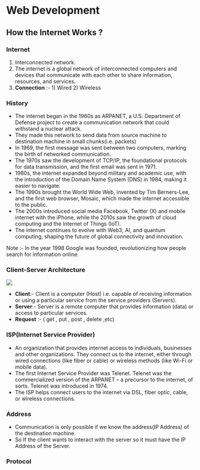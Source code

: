 # Web Development

## How the Internet Works ?

### Internet 
  1. Interconnected network.  </br>
  2. The internet is a global network of interconnected computers and devices that communicate with each other to share information, resources, and services.</br>
  3. **Connection** :- 1) Wired  2) Wireless

### History
  <ul>
    <li>The internet began in the 1960s as ARPANET, a U.S. Department of Defense project to create a communication network that could withstand a nuclear attack.</li>
    <li>They made this network to send data from source machine to destination machine in small chunks(i.e. packets) </li>
    <li>In 1969, the first message was sent between two computers, marking the birth of networked communication.</li>
    <li>The 1970s saw the development of TCP/IP, the foundational protocols for data transmission, and the first email was sent in 1971.</li>
    <li>1980s, the internet expanded beyond military and academic use, with the introduction of the Domain Name System (DNS) in 1984, making it easier to navigate.</li>
    <li>The 1990s brought the World Wide Web, invented by Tim Berners-Lee, and the first web browser, Mosaic, which made the internet accessible to the public.</li>
    <li>The 2000s introduced social media Facebook, Twitter (X) and mobile internet with the iPhone, while the 2010s saw the growth of cloud computing and the Internet of Things (IoT).</li>
    <li> The internet continues to evolve with Web3, AI, and quantum computing, shaping the future of global connectivity and innovation.</li>
  </ul>

  Note :- In the year 1998 Google was founded, revolutionizing how people search for information online.

### Client-Server Architecture
  <img src="https://madooei.github.io/cs421_sp20_homepage/assets/client-server-1.png">
  <ul>
    <li> <b>Client</b>:- Client is a computer (Host) i.e. capable of receiving information or using a particular service from the service providers (Servers). </li>
    <li><b>Server</b>:- Server is a remote computer that provides information (data) or access to particular services.</li>
    <li><b>Request</b> :- ( get , put , post , delete ,etc)</li>
  </ul>

### ISP(Internet Service Provider)
  <ul>
    <li>An organization that provides internet access to individuals, businesses and other organizations. They connect us to the internet, either through wired connections (like fiber or cable) or wireless methods (like Wi-Fi or mobile data).</li>
    <LI>
      The first Internet Service Provider was Telenet. Telenet was the commercialized version of the ARPANET – a precursor to the internet, of sorts. Telenet was introduced in 1974.
    </LI>
    <li>The ISP helps connect users to the internet via DSL, fiber optic, cable, or wireless connections.</li>
  </ul>

### Address
  <ul>
    <li>Communication is only possible if we know the address(IP Address) of the destination machine.</li>
    <li>So If the client wants to interact with the server so it must have the IP Address of the Server.</li>
  </ul>

### Protocol

  




